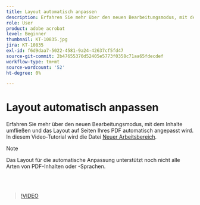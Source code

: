 ```yaml
---
title: Layout automatisch anpassen
description: Erfahren Sie mehr über den neuen Bearbeitungsmodus, mit dem Inhalte automatisch angepasst werden
role: User
product: adobe acrobat
level: Beginner
thumbnail: KT-10835.jpg
jira: KT-10835
exl-id: f6d9daa7-5022-4581-9a24-42637cf5fd47
source-git-commit: 2b47655370d52405e5773f0358c71aa65fdecdef
workflow-type: tm+mt
source-wordcount: '52'
ht-degree: 0%

---
```


# Layout automatisch anpassen

Erfahren Sie mehr über den neuen Bearbeitungsmodus, mit dem Inhalte umfließen und das Layout auf Seiten Ihres PDF automatisch angepasst wird. In diesem Video-Tutorial wird die Datei [Neuer Arbeitsbereich](new-workspace.md).

>[!NOTE]
>
>Das Layout für die automatische Anpassung unterstützt noch nicht alle Arten von PDF-Inhalten oder -Sprachen.

<br> 

>[!VIDEO](https://video.tv.adobe.com/v/346975?quality=12&learn=on&hidetitle=true)
